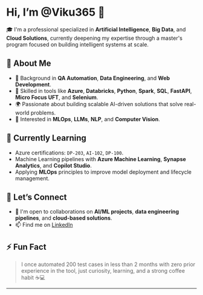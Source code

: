 # Hi, I’m @Viku365 👋 

🎓 I'm a professional specialized in **Artificial Intelligence**, **Big Data**, and **Cloud Solutions**, currently deepening my expertise through a master's program focused on building intelligent systems at scale.

## 🚀 About Me

- 💼 Background in **QA Automation**, **Data Engineering**, and **Web Development**.
- 🔧 Skilled in tools like **Azure**, **Databricks**, **Python**, **Spark**, **SQL**, **FastAPI**, **Micro Focus UFT**, and **Selenium**.
- 🌍 Passionate about building scalable AI-driven solutions that solve real-world problems.
- 🧠 Interested in **MLOps**, **LLMs**, **NLP**, and **Computer Vision**.

## 🌱 Currently Learning

- Azure certifications: `DP-203`, `AI-102`, `DP-100`.
- Machine Learning pipelines with **Azure Machine Learning**, **Synapse Analytics**, and **Copilot Studio**.
- Applying **MLOps** principles to improve model deployment and lifecycle management.

## 🤝 Let’s Connect

- 💬 I'm open to collaborations on **AI/ML projects**, **data engineering pipelines**, and **cloud-based solutions**.
- 📫 Find me on [LinkedIn](https://www.linkedin.com/in/victorhervas/)

## ⚡ Fun Fact

> I once automated 200 test cases in less than 2 months with zero prior experience in the tool, just curiosity, learning, and a strong coffee habit ☕️💻

---

<!---
Viku365/Viku365 is a ✨ special ✨ repository because its `README.md` (this file) appears on your GitHub profile.
You can click the Preview link to take a look at your changes.
--->
